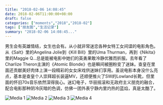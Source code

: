 ```yaml
---
title: "2018-02-06 14:08:45"
date: 2018-02-06T11:00:00+08:00
draft: false
categories: ["moments","2018","2018-02"]
tags: ["朋友圈","生活记录"]
summary: "2018-02-06 14:08:45..."
---
```


男生会有英雄情结，女生也会有。从小就非常迷恋各种女特工女间谍的电影角色。从《Salt》里的Angelina Jolie到《Kill Bill》里的Uma Thurman，再到《Nikita》里的Maggie Q…总是能被电影中她们的英勇果敢冷静优雅而折服。去年看了Charlize Theron主演的《Atomic Blonde》也是瞬间被圈粉变了迷妹。查皇在里面还贡献美好肉体上演一段精彩的女女床戏供迷妹们享用。虽说电影本身没什么亮点，基本是查皇个人崇拜超长装逼MV，还顺便推火了SW的Lowland长靴，但里面的怀旧70s音乐依然深得我心。迷幻电子，华丽摇滚和无政府主义朋克的融合，配合电影那种阴冷灰暗的色调，仿佛一团外表宁静内里灼热的蓝焰，真是太酷了。

![Media 1](/Moments/photos/2018-02-06/201802061408450.jpg)
![Media 2](/Moments/photos/2018-02-06/201802061408451.jpg)
![Media 3](/Moments/photos/2018-02-06/201802061408452.jpg)
![Media 4](/Moments/photos/2018-02-06/201802061408453.jpg)

